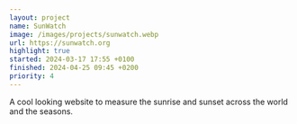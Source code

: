 ```yaml
---
layout: project
name: SunWatch
image: /images/projects/sunwatch.webp
url: https://sunwatch.org
highlight: true
started: 2024-03-17 17:55 +0100
finished: 2024-04-25 09:45 +0200
priority: 4
---
```

A cool looking website to measure the sunrise and sunset across the world and the seasons.